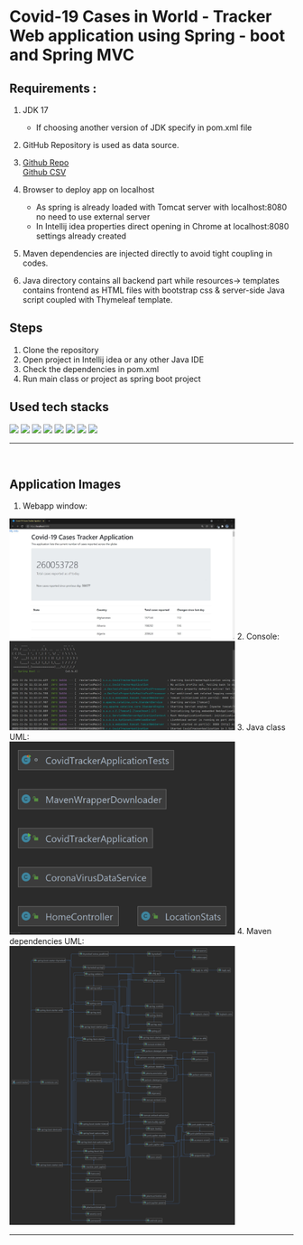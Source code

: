 # Covid-19 Cases in World - Tracker Web application using Spring - boot and Spring MVC

## Requirements :

1. JDK 17 <br/>
    - If choosing another version of JDK specify in pom.xml file
2. GitHub Repository is used as data source. 
3. [Github Repo](https://github.com/CSSEGISandData/COVID-19)<br/>
   [Github CSV](https://raw.githubusercontent.com/CSSEGISandData/COVID-19/master/csse_covid_19_data/csse_covid_19_time_series/time_series_covid19_confirmed_global.csv) 

4. Browser to deploy app on localhost
    - As spring is already loaded with Tomcat server with localhost:8080 no need
      to use external server
    - In Intellij idea properties direct opening in Chrome at localhost:8080 settings already created  
4. Maven dependencies are injected directly to avoid tight coupling in codes.
5. Java directory contains all backend part while resources-> templates contains
   frontend as HTML files with bootstrap css & server-side Java script coupled with Thymeleaf template.

## Steps

1. Clone the repository
2. Open project in Intellij idea or any other Java IDE
3. Check the dependencies in pom.xml
4. Run main class or project as spring boot project

## Used tech stacks

<p>
<img src="https://img.shields.io/badge/Java-ED8B00?style=for-the-badge&logo=java&logoColor=white"/>
<img src="https://img.shields.io/badge/GitHub-100000?style=for-the-badge&logo=github&logoColor=white/">
<img src="https://img.shields.io/badge/IntelliJIDEA-000000.svg?style=for-the-badge&logo=intellij-idea&logoColor=white"/>
<img src="https://img.shields.io/badge/Bootstrap-563D7C?style=for-the-badge&logo=bootstrap&logoColor=white"/>
<img src="https://img.shields.io/badge/Spring_Boot-F2F4F9?style=for-the-badge&logo=spring-boot"/>
<img src="https://img.shields.io/badge/apache_maven-C71A36?style=for-the-badge&logo=apachemaven&logoColor=whit"/>
<img src="https://img.shields.io/badge/HTML5-E34F26?style=for-the-badge&logo=html5&logoColor=white"/>
<img src="https://img.shields.io/badge/Font_Awesome-339AF0?style=for-the-badge&logo=fontawesome&logoColor=white"/>
</p>
<hr>
<br>

## Application Images
1. Webapp window: <br/>
<img alt="demo" src="https://github.com/ishanjogalekar/Covid19_Cases--Tracker-SpringBoot-Application/blob/main/Images/webapp.JPG" width="400"/>
2. Console: <br/>
<img alt="App" src="https://github.com/ishanjogalekar/Covid19_Cases--Tracker-SpringBoot-Application/blob/main/Images/console.JPG" width="400"/>
3. Java class UML: <br/>
<img alt="App" src="https://github.com/ishanjogalekar/Covid19_Cases--Tracker-SpringBoot-Application/blob/main/Images/covid-tracker%20classes.png" width="400"/>
4. Maven dependencies UML: <br/>
<img alt="App" src="https://github.com/ishanjogalekar/Covid19_Cases--Tracker-SpringBoot-Application/blob/main/Images/covid-tracker%20Maven%20dependencies.png" width="400"/>

<br/>
<hr>
